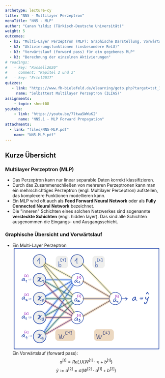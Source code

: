 ```yaml
---
archetype: lecture-cy
title: "NN5 - Multilayer Perzeptron"
menuTitle: "NN5 - MLP"
author: "Canan Yıldız (Türkisch-Deutsche Universität)"
weight: 5
outcomes:
  - k2: "Multi-Layer Perzeptron (MLP): Graphische Darstellung, Vorwärtslauf"
  - k2: "Aktivierungsfunktionen (insbesondere ReLU)"
  - k3: "Vorwärtslauf (forward pass) für ein gegebenes MLP"
  - k3: "Berechnung der einzelnen Aktivierungen"
# readings:
#   - key: "Russell2020"
#     comment: "Kapitel 2 und 3"
#   - key: "Ertel2017"
quizzes:
   - link: "https://www.fh-bielefeld.de/elearning/goto.php?target=tst_1106592&client_id=FH-Bielefeld"
     name: "Selbsttest Multilayer Perzeptron (ILIAS)"
assignments:
    - topic: sheet08
youtube:
    - link: "https://youtu.be/7ltwa5WWuKI"
      name: "NN5.1 - MLP Forward Propagation"
attachments:
  - link: "files/NN5-MLP.pdf"
    name: "NN5-MLP.pdf"
---
```



## Kurze Übersicht

### Multilayer Perzeptron (MLP)
*   Das Perzeptron kann nur linear separable Daten korrekt klassifizieren.
*   Durch das Zusammenschließen von mehreren Perzeptronen kann man ein mehrschichtiges Perzeptron (engl. Multilayer Perceptron) aufstellen, das komplexere Funktionen modellieren kann.
*   Ein MLP wird oft auch als **Feed Forward Neural Network** oder  als **Fully Connected Neural Network** bezeichnet.
*   Die "inneren" Schichten eines solchen Netzwerkes sind sogenannte **versteckte Schichten** (engl. hidden layer). Das sind alle Schichten ausgenommen die Eingangs- und Ausgangsschicht.

### Graphische Übersicht und Vorwärtslauf
*   Ein Multi-Layer Perzeptron
    ![](images/mlp.png)
    Ein Vorwärtslauf (forward pass):
    $$ a^{[1]} = ReLU \left( W^{[1]} \cdot \mathbb{x} + b^{[1]} \right) \tag{1}$$
    $$ \hat{y} := a^{[2]} = \sigma \left( W^{[2]} \cdot a^{[1]} + b^{[2]} \right) \tag{2}$$



